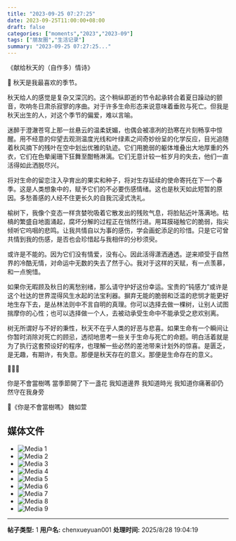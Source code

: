 ```yaml
---
title: "2023-09-25 07:27:25"
date: 2023-09-25T11:00:00+08:00
draft: false
categories: ["moments","2023","2023-09"]
tags: ["朋友圈","生活记录"]
summary: "2023-09-25 07:27:25..."
---
```


《献给秋天的（自作多）情诗》

🍁 秋天是我最喜欢的季节。

秋天给人的感觉是复杂又深沉的。这个稍纵即逝的节令起承转合着夏日躁动的颤音，吹响冬日肃杀寂寥的序曲。对于许多生命形态来说意味着垂败与死亡。但我是秋天出生的人，对这个季节的偏爱，难以言喻。

迷醉于澄澈苍穹上那一丝悬云的温柔妩媚，也偶会被凛冽的劲寒在片刻畅享中惊醒。用不经意的仰望去观测温度光线和叶绿素之间奇妙纷呈的化学反应，目光追随着秋风摘下的残叶在空中划出优雅的轨迹。它们用脆弱的躯体堆叠出大地厚重的外衣，它们在色晕阑珊下狂舞至酣畅淋漓。它们无意计较一桩岁月的失去，他们一直活得如此洒脱尽兴。

将对生命的留恋注入孕育出的果实和种子，将对生存延续的使命寄托在下一个春季。这是人类想象中的，赋予它们的不必要伤感情绪。这也是秋天如此短暂的原因。多愁善感的人经不住更长久的自我沉浸式洗礼。

榆树下，我像个变态一样贪婪吮吸着它散发出的残败气息，将脸贴近叶落满地。枯槁的繁盛自地面涌起，腐坏分解的过程正在悄然行进。用耳膜碰触它的脆弱，指尖倾听它呜咽的悲鸣。让我共情自以为事的感伤，学会画蛇添足的珍惜。只是它可曾共情到我的伤感，是否也会珍惜起与我相伴的分秒须臾。

或许是不能的。因为它们没有情爱，没有心。因此活得潇洒通透。逆来顺受于自然界的冷酷无情，对命运中无数的失去了然于心。我对于这样的天赋，有一点羡慕，和一点惋惜。

如果你无暇顾及秋日的离愁别绪，那么请守护好这份幸运。宝贵的“钝感力”或许是这个社达的世界混得风生水起的法宝利器。摒弃无能的脆弱和泛滥的悲悯才能更好地生存下去，是丛林法则中不言自明的真理。你可以选择去做一棵树，让别人试图揣摩你的心性；也可以选择做一个人，去被动承受生命中不能承受之悲欢别离。

树无所谓好与不好的秉性，秋天不在乎人类的好恶与悲喜。如果生命有一个瞬间让你暂时消除对死亡的顾忌，透彻地思考一些关于生命与死亡的命题。明白活着就是为了执行这套预设好的程序，也理解一些必然的差池带来计划外的惊喜。是匮乏，是无趣，有期许，有失意。那便是秋天存在的意义。那便是生命存在的意义。

🍂🍂🍂

你是不會當樹嗎
當季節開了下一盞花
我知道邊界
我知道時光
我知道你痛著卻仍然守在我身旁

🌳《你是不會當樹嗎》 
魏如萱

## 媒体文件

- ![Media 1](/Moments/photos/2023-09-25/202309250727250.jpg)
- ![Media 2](/Moments/photos/2023-09-25/202309250727251.jpg)
- ![Media 3](/Moments/photos/2023-09-25/202309250727252.jpg)
- ![Media 4](/Moments/photos/2023-09-25/202309250727253.jpg)
- ![Media 5](/Moments/photos/2023-09-25/202309250727254.jpg)
- ![Media 6](/Moments/photos/2023-09-25/202309250727255.jpg)
- ![Media 7](/Moments/photos/2023-09-25/202309250727256.jpg)
- ![Media 8](/Moments/photos/2023-09-25/202309250727257.jpg)
- ![Media 9](/Moments/photos/2023-09-25/202309250727258.jpg)

---

**帖子类型:** 1
**用户名:** chenxueyuan001
**处理时间:** 2025/8/28 19:04:19